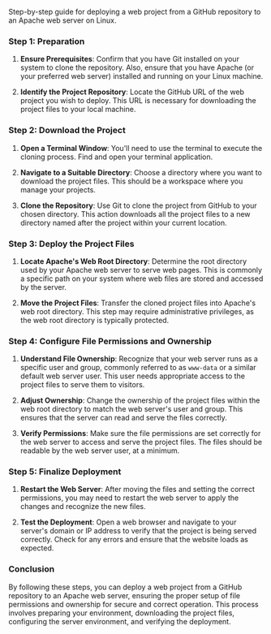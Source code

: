  Step-by-step guide for deploying a web project from a GitHub repository to an Apache web server on Linux. 

### Step 1: Preparation

1. **Ensure Prerequisites**: Confirm that you have Git installed on your system to clone the repository. Also, ensure that you have Apache (or your preferred web server) installed and running on your Linux machine.

2. **Identify the Project Repository**: Locate the GitHub URL of the web project you wish to deploy. This URL is necessary for downloading the project files to your local machine.

### Step 2: Download the Project

1. **Open a Terminal Window**: You'll need to use the terminal to execute the cloning process. Find and open your terminal application.

2. **Navigate to a Suitable Directory**: Choose a directory where you want to download the project files. This should be a workspace where you manage your projects.

3. **Clone the Repository**: Use Git to clone the project from GitHub to your chosen directory. This action downloads all the project files to a new directory named after the project within your current location.

### Step 3: Deploy the Project Files

1. **Locate Apache's Web Root Directory**: Determine the root directory used by your Apache web server to serve web pages. This is commonly a specific path on your system where web files are stored and accessed by the server.

2. **Move the Project Files**: Transfer the cloned project files into Apache's web root directory. This step may require administrative privileges, as the web root directory is typically protected.

### Step 4: Configure File Permissions and Ownership

1. **Understand File Ownership**: Recognize that your web server runs as a specific user and group, commonly referred to as `www-data` or a similar default web server user. This user needs appropriate access to the project files to serve them to visitors.

2. **Adjust Ownership**: Change the ownership of the project files within the web root directory to match the web server's user and group. This ensures that the server can read and serve the files correctly.

3. **Verify Permissions**: Make sure the file permissions are set correctly for the web server to access and serve the project files. The files should be readable by the web server user, at a minimum.

### Step 5: Finalize Deployment

1. **Restart the Web Server**: After moving the files and setting the correct permissions, you may need to restart the web server to apply the changes and recognize the new files.

2. **Test the Deployment**: Open a web browser and navigate to your server's domain or IP address to verify that the project is being served correctly. Check for any errors and ensure that the website loads as expected.

### Conclusion

By following these steps, you can deploy a web project from a GitHub repository to an Apache web server, ensuring the proper setup of file permissions and ownership for secure and correct operation. 
This process involves preparing your environment, downloading the project files, configuring the server environment, and verifying the deployment.